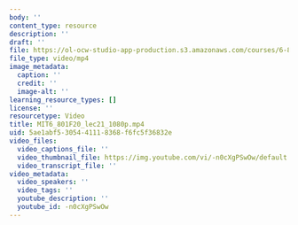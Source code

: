 ```yaml
---
body: ''
content_type: resource
description: ''
draft: ''
file: https://ol-ocw-studio-app-production.s3.amazonaws.com/courses/6-801-machine-vision-fall-2020/mit6_801f20_lec21_1080p_360p_16_9.mp4
file_type: video/mp4
image_metadata:
  caption: ''
  credit: ''
  image-alt: ''
learning_resource_types: []
license: ''
resourcetype: Video
title: MIT6_801F20_lec21_1080p.mp4
uid: 5ae1abf5-3054-4111-8368-f6fc5f36832e
video_files:
  video_captions_file: ''
  video_thumbnail_file: https://img.youtube.com/vi/-n0cXgPSwOw/default.jpg
  video_transcript_file: ''
video_metadata:
  video_speakers: ''
  video_tags: ''
  youtube_description: ''
  youtube_id: -n0cXgPSwOw
---
```

